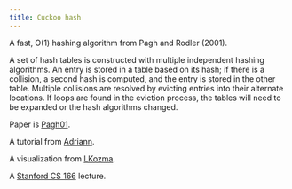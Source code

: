 ```yaml
---
title: Cuckoo hash
---
```

A fast, O(1) hashing algorithm from Pagh and Rodler (2001).

A set of hash tables is constructed with multiple independent
hashing algorithms. An entry is stored in a table based on its
hash; if there is a collision, a second hash is computed, and the
entry is stored in the other table. Multiple collisions are 
resolved by evicting entries into their alternate locations.
If loops are found in the eviction process, the tables will need
to be expanded or the hash algorithms changed.

Paper is [Pagh01].

A tutorial from [Adriann].

A visualization from [LKozma].

A [Stanford CS 166] lecture.

[Pagh01]:http://www.cs.tau.ac.il/~shanir/advanced-seminar-data-structures-2007/bib/pagh01cuckoo.pdf
[Adriann]:https://adriann.github.io/cuckoo.html
[LKozma]:http://www.lkozma.net/cuckoo_hashing_visualization/
[Stanford CS 166]:https://web.stanford.edu/class/archive/cs/cs166/cs166.1146/lectures/13/Small13.pdf
